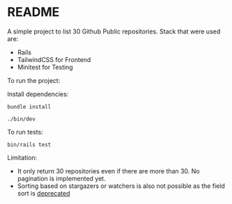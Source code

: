 # README

A simple project to list 30 Github Public repositories. Stack that were used are:
- Rails
- TailwindCSS for Frontend
- Minitest for Testing

To run the project:

Install dependencies:
```
bundle install
```

```
./bin/dev
```

To run tests:
```
bin/rails test
```

Limitation:
- It only return 30 repositories even if there are more than 30. No pagination is implemented yet.
- Sorting based on stargazers or watchers is also not possible as the field sort is [deprecated](https://docs.github.com/en/free-pro-team@latest/rest/search/search?apiVersion=2022-11-28#search-code)